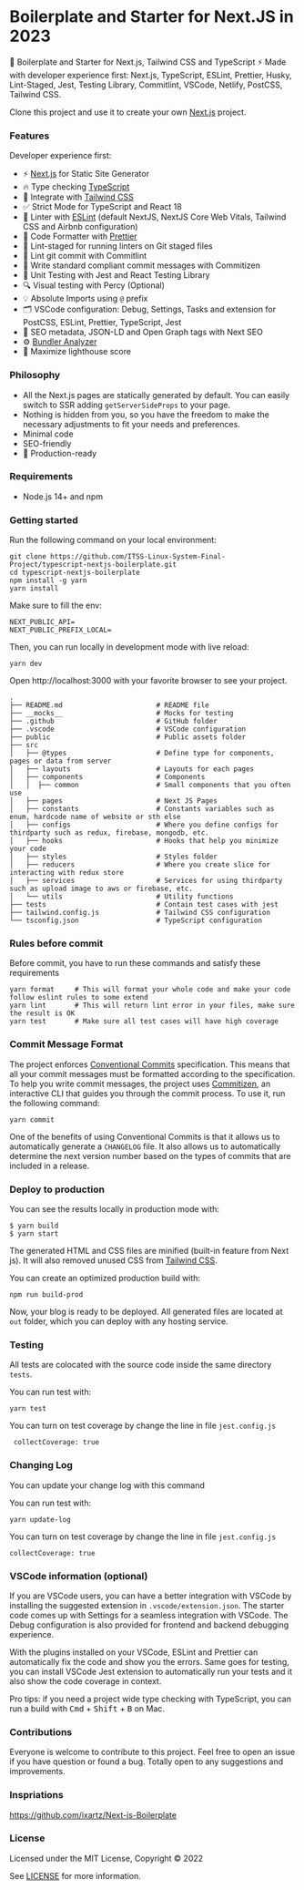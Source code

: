 # Boilerplate and Starter for Next.JS in 2023

🚀 Boilerplate and Starter for Next.js, Tailwind CSS and TypeScript ⚡️ Made with developer experience first: Next.js, TypeScript, ESLint, Prettier, Husky, Lint-Staged, Jest, Testing Library, Commitlint, VSCode, Netlify, PostCSS, Tailwind CSS.

Clone this project and use it to create your own [Next.js](https://nextjs.org) project.

### Features

Developer experience first:

- ⚡ [Next.js](https://nextjs.org) for Static Site Generator
- 🔥 Type checking [TypeScript](https://www.typescriptlang.org)
- 💎 Integrate with [Tailwind CSS](https://tailwindcss.com)
- ✅ Strict Mode for TypeScript and React 18
- 📏 Linter with [ESLint](https://eslint.org) (default NextJS, NextJS Core Web Vitals, Tailwind CSS and Airbnb configuration)
- 💖 Code Formatter with [Prettier](https://prettier.io)
- 🚫 Lint-staged for running linters on Git staged files
- 🚓 Lint git commit with Commitlint
- 📓 Write standard compliant commit messages with Commitizen
- 🦺 Unit Testing with Jest and React Testing Library
- 🔍 Visual testing with Percy (Optional)
- 💡 Absolute Imports using `@` prefix
- 🗂 VSCode configuration: Debug, Settings, Tasks and extension for PostCSS, ESLint, Prettier, TypeScript, Jest
- 🤖 SEO metadata, JSON-LD and Open Graph tags with Next SEO
- ⚙️ [Bundler Analyzer](https://www.npmjs.com/package/@next/bundle-analyzer)
- 💯 Maximize lighthouse score

### Philosophy

- All the Next.js pages are statically generated by default. You can easily switch to SSR adding `getServerSideProps` to your page.
- Nothing is hidden from you, so you have the freedom to make the necessary adjustments to fit your needs and preferences.
- Minimal code
- SEO-friendly
- 🚀 Production-ready

### Requirements

- Node.js 14+ and npm

### Getting started

Run the following command on your local environment:

```shell
git clone https://github.com/ITSS-Linux-System-Final-Project/typescript-nextjs-boilerplate.git
cd typescript-nextjs-boilerplate
npm install -g yarn
yarn install
```

Make sure to fill the env:
```shell
NEXT_PUBLIC_API=
NEXT_PUBLIC_PREFIX_LOCAL=
```

Then, you can run locally in development mode with live reload:

```shell
yarn dev
```

Open http://localhost:3000 with your favorite browser to see your project.

```shell
.
├── README.md                       # README file
├── __mocks__                       # Mocks for testing
├── .github                         # GitHub folder
├── .vscode                         # VSCode configuration
├── public                          # Public assets folder
├── src
│   ├── @types                      # Define type for components, pages or data from server
│   ├── layouts                     # Layouts for each pages
│   ├── components                  # Components
│   │  ├── common                   # Small components that you often use
│   ├── pages                       # Next JS Pages
│   ├── constants                   # Constants variables such as enum, hardcode name of website or sth else
│   ├── configs                     # Where you define configs for thirdparty such as redux, firebase, mongodb, etc.
│   ├── hooks                       # Hooks that help you minimize your code
│   ├── styles                      # Styles folder
│   ├── reducers                    # Where you create slice for interacting with redux store
│   ├── services                    # Services for using thirdparty such as upload image to aws or firebase, etc.
│   └── utils                       # Utility functions
├── tests                           # Contain test cases with jest
├── tailwind.config.js              # Tailwind CSS configuration
└── tsconfig.json                   # TypeScript configuration
```

### Rules before commit

Before commit, you have to run these commands and satisfy these requirements

```shell
yarn format     # This will format your whole code and make your code follow eslint rules to some extend
yarn lint       # This will return lint error in your files, make sure the result is OK
yarn test       # Make sure all test cases will have high coverage
```

### Commit Message Format

The project enforces [Conventional Commits](https://www.conventionalcommits.org/) specification. This means that all your commit messages must be formatted according to the specification. To help you write commit messages, the project uses [Commitizen](https://github.com/commitizen/cz-cli), an interactive CLI that guides you through the commit process. To use it, run the following command:

```shell
yarn commit
```

One of the benefits of using Conventional Commits is that it allows us to automatically generate a `CHANGELOG` file. It also allows us to automatically determine the next version number based on the types of commits that are included in a release.

### Deploy to production

You can see the results locally in production mode with:

```shell
$ yarn build
$ yarn start
```

The generated HTML and CSS files are minified (built-in feature from Next js). It will also removed unused CSS from [Tailwind CSS](https://tailwindcss.com).

You can create an optimized production build with:

```shell
npm run build-prod
```

Now, your blog is ready to be deployed. All generated files are located at `out` folder, which you can deploy with any hosting service.

### Testing

All tests are colocated with the source code inside the same directory `tests`.

You can run test with:
```shell
yarn test
```

You can turn on test coverage by change the line in file `jest.config.js`
```shell
 collectCoverage: true
```
### Changing Log

You can update your change log with this command

You can run test with:
```shell
yarn update-log
```

You can turn on test coverage by change the line in file `jest.config.js`
```shell
collectCoverage: true
```

### VSCode information (optional)

If you are VSCode users, you can have a better integration with VSCode by installing the suggested extension in `.vscode/extension.json`. The starter code comes up with Settings for a seamless integration with VSCode. The Debug configuration is also provided for frontend and backend debugging experience.

With the plugins installed on your VSCode, ESLint and Prettier can automatically fix the code and show you the errors. Same goes for testing, you can install VSCode Jest extension to automatically run your tests and it also show the code coverage in context.

Pro tips: if you need a project wide type checking with TypeScript, you can run a build with <kbd>Cmd</kbd> + <kbd>Shift</kbd> + <kbd>B</kbd> on Mac.

### Contributions

Everyone is welcome to contribute to this project. Feel free to open an issue if you have question or found a bug. Totally open to any suggestions and improvements.

### Inspriations

https://github.com/ixartz/Next-js-Boilerplate
### License

Licensed under the MIT License, Copyright © 2022

See [LICENSE](LICENSE) for more information.

